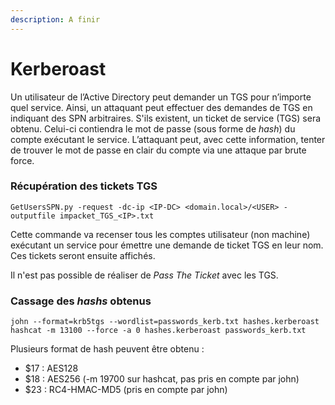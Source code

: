 ```yaml
---
description: A finir
---
```


# Kerberoast

Un utilisateur de l’Active Directory peut demander un TGS pour n’importe quel service. Ainsi, un attaquant peut effectuer des demandes de TGS en indiquant des SPN arbitraires. S'ils existent, un ticket de service (TGS) sera obtenu. Celui-ci contiendra le mot de passe (sous forme de _hash_) du compte exécutant le service. L’attaquant peut, avec cette information, tenter de trouver le mot de passe en clair du compte via une attaque par brute force.

### Récupération des tickets TGS

```
GetUsersSPN.py -request -dc-ip <IP-DC> <domain.local>/<USER> -outputfile impacket_TGS_<IP>.txt
```

Cette commande va recenser tous les comptes utilisateur (non machine) exécutant un service pour émettre une demande de ticket TGS en leur nom. Ces tickets seront ensuite affichés.

Il n'est pas possible de réaliser de _Pass The Ticket_ avec les TGS.

### Cassage des _hashs_ obtenus

```
john --format=krb5tgs --wordlist=passwords_kerb.txt hashes.kerberoast
hashcat -m 13100 --force -a 0 hashes.kerberoast passwords_kerb.txt
```

Plusieurs format de hash peuvent être obtenu :

* $17 : AES128
* $18 : AES256 (-m 19700 sur hashcat, pas pris en compte par john)
* $23 : RC4-HMAC-MD5 (pris en compte par john)
